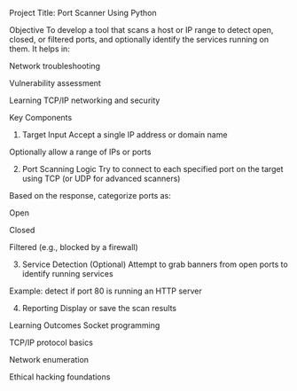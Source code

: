 Project Title: Port Scanner Using Python

 Objective
To develop a tool that scans a host or IP range to detect open, closed, or filtered ports, and optionally identify the services running on them. It helps in:

Network troubleshooting

Vulnerability assessment

Learning TCP/IP networking and security

Key Components
1. Target Input
Accept a single IP address or domain name

Optionally allow a range of IPs or ports

2. Port Scanning Logic
Try to connect to each specified port on the target using TCP (or UDP for advanced scanners)

Based on the response, categorize ports as:

Open

Closed

Filtered (e.g., blocked by a firewall)

3. Service Detection (Optional)
Attempt to grab banners from open ports to identify running services

Example: detect if port 80 is running an HTTP server

4. Reporting
Display or save the scan results

Learning Outcomes
Socket programming

TCP/IP protocol basics

Network enumeration

Ethical hacking foundations
